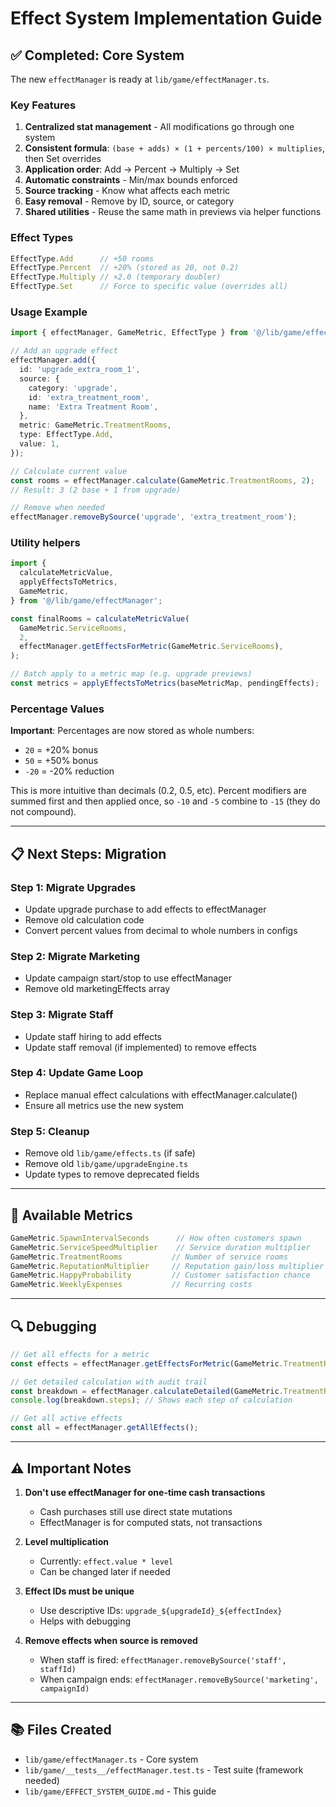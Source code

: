 # Effect System Implementation Guide

## ✅ Completed: Core System

The new `effectManager` is ready at `lib/game/effectManager.ts`.

### Key Features

1. **Centralized stat management** - All modifications go through one system
2. **Consistent formula**: `(base + adds) × (1 + percents/100) × multiplies`, then Set overrides
3. **Application order**: Add → Percent → Multiply → Set
4. **Automatic constraints** - Min/max bounds enforced
5. **Source tracking** - Know what affects each metric
6. **Easy removal** - Remove by ID, source, or category
7. **Shared utilities** - Reuse the same math in previews via helper functions

### Effect Types

```typescript
EffectType.Add      // +50 rooms
EffectType.Percent  // +20% (stored as 20, not 0.2)
EffectType.Multiply // ×2.0 (temporary doubler)
EffectType.Set      // Force to specific value (overrides all)
```

### Usage Example

```typescript
import { effectManager, GameMetric, EffectType } from '@/lib/game/effectManager';

// Add an upgrade effect
effectManager.add({
  id: 'upgrade_extra_room_1',
  source: {
    category: 'upgrade',
    id: 'extra_treatment_room',
    name: 'Extra Treatment Room',
  },
  metric: GameMetric.TreatmentRooms,
  type: EffectType.Add,
  value: 1,
});

// Calculate current value
const rooms = effectManager.calculate(GameMetric.TreatmentRooms, 2);
// Result: 3 (2 base + 1 from upgrade)

// Remove when needed
effectManager.removeBySource('upgrade', 'extra_treatment_room');
```

### Utility helpers

```typescript
import {
  calculateMetricValue,
  applyEffectsToMetrics,
  GameMetric,
} from '@/lib/game/effectManager';

const finalRooms = calculateMetricValue(
  GameMetric.ServiceRooms,
  2,
  effectManager.getEffectsForMetric(GameMetric.ServiceRooms),
);

// Batch apply to a metric map (e.g. upgrade previews)
const metrics = applyEffectsToMetrics(baseMetricMap, pendingEffects);
```

### Percentage Values

**Important**: Percentages are now stored as whole numbers:
- `20` = +20% bonus
- `50` = +50% bonus
- `-20` = -20% reduction

This is more intuitive than decimals (0.2, 0.5, etc).
Percent modifiers are summed first and then applied once, so `-10` and `-5` combine to `-15` (they do not compound).

---

## 📋 Next Steps: Migration

### Step 1: Migrate Upgrades
- Update upgrade purchase to add effects to effectManager
- Remove old calculation code
- Convert percent values from decimal to whole numbers in configs

### Step 2: Migrate Marketing
- Update campaign start/stop to use effectManager
- Remove old marketingEffects array

### Step 3: Migrate Staff
- Update staff hiring to add effects
- Update staff removal (if implemented) to remove effects

### Step 4: Update Game Loop
- Replace manual effect calculations with effectManager.calculate()
- Ensure all metrics use the new system

### Step 5: Cleanup
- Remove old `lib/game/effects.ts` (if safe)
- Remove old `lib/game/upgradeEngine.ts`
- Update types to remove deprecated fields

---

## 🎯 Available Metrics

```typescript
GameMetric.SpawnIntervalSeconds      // How often customers spawn
GameMetric.ServiceSpeedMultiplier    // Service duration multiplier
GameMetric.TreatmentRooms           // Number of service rooms
GameMetric.ReputationMultiplier     // Reputation gain/loss multiplier
GameMetric.HappyProbability         // Customer satisfaction chance
GameMetric.WeeklyExpenses           // Recurring costs
```

---

## 🔍 Debugging

```typescript
// Get all effects for a metric
const effects = effectManager.getEffectsForMetric(GameMetric.TreatmentRooms);

// Get detailed calculation with audit trail
const breakdown = effectManager.calculateDetailed(GameMetric.TreatmentRooms, 2);
console.log(breakdown.steps); // Shows each step of calculation

// Get all active effects
const all = effectManager.getAllEffects();
```

---

## ⚠️ Important Notes

1. **Don't use effectManager for one-time cash transactions**
   - Cash purchases still use direct state mutations
   - EffectManager is for computed stats, not transactions

2. **Level multiplication**
   - Currently: `effect.value * level`
   - Can be changed later if needed

3. **Effect IDs must be unique**
   - Use descriptive IDs: `upgrade_${upgradeId}_${effectIndex}`
   - Helps with debugging

4. **Remove effects when source is removed**
   - When staff is fired: `effectManager.removeBySource('staff', staffId)`
   - When campaign ends: `effectManager.removeBySource('marketing', campaignId)`

---

## 📚 Files Created

- `lib/game/effectManager.ts` - Core system
- `lib/game/__tests__/effectManager.test.ts` - Test suite (framework needed)
- `lib/game/EFFECT_SYSTEM_GUIDE.md` - This guide
